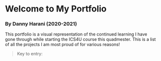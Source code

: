 # Welcome to My Portfolio  
### By Danny Harani (2020-2021) 

This portfolio is a visual representation of the continued learning I have gone through while starting the ICS4U course this quadmester.
This is a list of all the projects I am most proud of for various reasons!

> Key to entry: 
